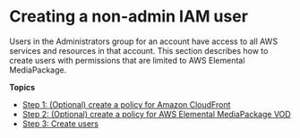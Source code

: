 # Creating a non\-admin IAM user<a name="setting-up-create-non-admin-iam"></a>

Users in the Administrators group for an account have access to all AWS services and resources in that account\. This section describes how to create users with permissions that are limited to AWS Elemental MediaPackage\.

**Topics**
+ [Step 1: \(Optional\) create a policy for Amazon CloudFront](setting-up-create-non-admin-iam-cf.md)
+ [Step 2: \(Optional\) create a policy for AWS Elemental MediaPackage VOD](setting-up-create-non-admin-iam-vod.md)
+ [Step 3: Create users](setting-up-create-user.md)